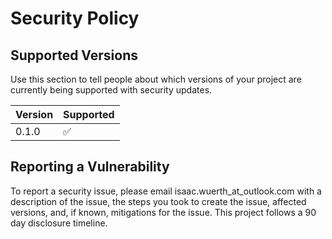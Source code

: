 # Security Policy

## Supported Versions

Use this section to tell people about which versions of your project are
currently being supported with security updates.

| Version | Supported          |
| ------- | ------------------ |
| 0.1.0   | :white_check_mark: |

## Reporting a Vulnerability

To report a security issue, please email isaac.wuerth_at_outlook.com 
with a description of the issue, the steps you took to create the issue, 
affected versions, and, if known, mitigations for the issue. This project 
follows a 90 day disclosure timeline.
